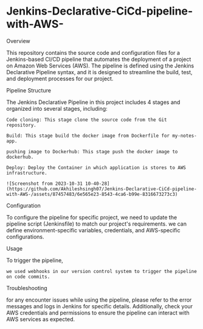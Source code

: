 # Jenkins-Declarative-CiCd-pipeline-with-AWS-

Overview

This repository contains the source code and configuration files for a Jenkins-based CI/CD pipeline that automates the deployment of a project on Amazon Web Services (AWS). The pipeline is defined using the Jenkins Declarative Pipeline syntax, and it is designed to streamline the build, test, and deployment processes for our project.


Pipeline Structure

The Jenkins Declarative Pipeline in this project includes 4 stages and organized into several stages, including:

    Code cloning: This stage clone the source code from the Git repository.

    Build: This stage build the docker image from Dockerfile for my-notes-app.

    pushing image to Dockerhub: This stage push the docker image to dockerhub.

    Deploy: Deploy the Container in which application is stores to AWS infrastructure.

    ![Screenshot from 2023-10-31 10-40-28](https://github.com/Akhileshsingh07/Jenkins-Declarative-CiCd-pipeline-with-AWS-/assets/87457483/6e565e23-8543-4ca6-b99e-8316673273c3)



Configuration

To configure the pipeline for specific project, we need to update the pipeline script (Jenkinsfile) to match our project's requirements. we can define environment-specific variables, credentials, and AWS-specific configurations.

Usage 

To trigger the pipeline,

    we used webhooks in our version control system to trigger the pipeline on code commits.
  

Troubleshooting

for any encounter issues while using the pipeline, please refer to the error messages and logs in Jenkins for specific details. Additionally, check your AWS credentials and permissions to ensure the pipeline can interact with AWS services as expected.
